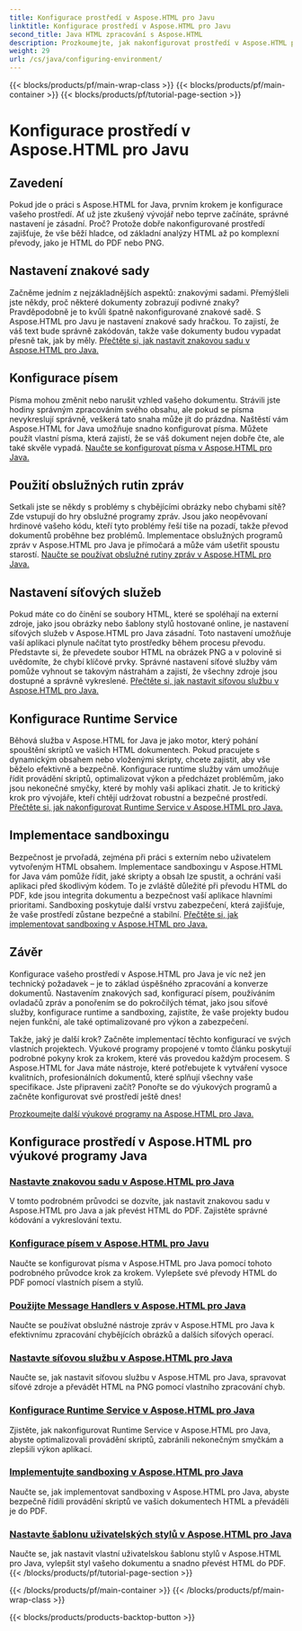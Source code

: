 ```yaml
---
title: Konfigurace prostředí v Aspose.HTML pro Javu
linktitle: Konfigurace prostředí v Aspose.HTML pro Javu
second_title: Java HTML zpracování s Aspose.HTML
description: Prozkoumejte, jak nakonfigurovat prostředí v Aspose.HTML pro Java. Naučte se nastavovat znakové sady, konfigurovat písma a efektivně používat obslužné programy zpráv.
weight: 29
url: /cs/java/configuring-environment/
---
```


{{< blocks/products/pf/main-wrap-class >}}
{{< blocks/products/pf/main-container >}}
{{< blocks/products/pf/tutorial-page-section >}}

# Konfigurace prostředí v Aspose.HTML pro Javu

## Zavedení

Pokud jde o práci s Aspose.HTML for Java, prvním krokem je konfigurace vašeho prostředí. Ať už jste zkušený vývojář nebo teprve začínáte, správné nastavení je zásadní. Proč? Protože dobře nakonfigurované prostředí zajišťuje, že vše běží hladce, od základní analýzy HTML až po komplexní převody, jako je HTML do PDF nebo PNG.

## Nastavení znakové sady

Začněme jedním z nejzákladnějších aspektů: znakovými sadami. Přemýšleli jste někdy, proč některé dokumenty zobrazují podivné znaky? Pravděpodobně je to kvůli špatně nakonfigurované znakové sadě. S Aspose.HTML pro Javu je nastavení znakové sady hračkou. To zajistí, že váš text bude správně zakódován, takže vaše dokumenty budou vypadat přesně tak, jak by měly.
[Přečtěte si, jak nastavit znakovou sadu v Aspose.HTML pro Java.](./set-character-set/)

## Konfigurace písem

Písma mohou změnit nebo narušit vzhled vašeho dokumentu. Strávili jste hodiny správným zpracováním svého obsahu, ale pokud se písma nevykreslují správně, veškerá tato snaha může jít do prázdna. Naštěstí vám Aspose.HTML for Java umožňuje snadno konfigurovat písma. Můžete použít vlastní písma, která zajistí, že se váš dokument nejen dobře čte, ale také skvěle vypadá.
[Naučte se konfigurovat písma v Aspose.HTML pro Java.](./configure-fonts/)

## Použití obslužných rutin zpráv

Setkali jste se někdy s problémy s chybějícími obrázky nebo chybami sítě? Zde vstupují do hry obslužné programy zpráv. Jsou jako neopěvovaní hrdinové vašeho kódu, kteří tyto problémy řeší tiše na pozadí, takže převod dokumentů proběhne bez problémů. Implementace obslužných programů zpráv v Aspose.HTML pro Java je přímočará a může vám ušetřit spoustu starostí.
[Naučte se používat obslužné rutiny zpráv v Aspose.HTML pro Java.](./use-message-handlers/)

## Nastavení síťových služeb

Pokud máte co do činění se soubory HTML, které se spoléhají na externí zdroje, jako jsou obrázky nebo šablony stylů hostované online, je nastavení síťových služeb v Aspose.HTML pro Java zásadní. Toto nastavení umožňuje vaší aplikaci plynule načítat tyto prostředky během procesu převodu. Představte si, že převedete soubor HTML na obrázek PNG a v polovině si uvědomíte, že chybí klíčové prvky. Správné nastavení síťové služby vám pomůže vyhnout se takovým nástrahám a zajistí, že všechny zdroje jsou dostupné a správně vykreslené.
[Přečtěte si, jak nastavit síťovou službu v Aspose.HTML pro Java.](./setup-network-service/)

## Konfigurace Runtime Service

Běhová služba v Aspose.HTML for Java je jako motor, který pohání spouštění skriptů ve vašich HTML dokumentech. Pokud pracujete s dynamickým obsahem nebo vloženými skripty, chcete zajistit, aby vše běželo efektivně a bezpečně. Konfigurace runtime služby vám umožňuje řídit provádění skriptů, optimalizovat výkon a předcházet problémům, jako jsou nekonečné smyčky, které by mohly vaši aplikaci zhatit. Je to kritický krok pro vývojáře, kteří chtějí udržovat robustní a bezpečné prostředí.
[Přečtěte si, jak nakonfigurovat Runtime Service v Aspose.HTML pro Java.](./configure-runtime-service/)

## Implementace sandboxingu

Bezpečnost je prvořadá, zejména při práci s externím nebo uživatelem vytvořeným HTML obsahem. Implementace sandboxingu v Aspose.HTML for Java vám pomůže řídit, jaké skripty a obsah lze spustit, a ochrání vaši aplikaci před škodlivým kódem. To je zvláště důležité při převodu HTML do PDF, kde jsou integrita dokumentu a bezpečnost vaší aplikace hlavními prioritami. Sandboxing poskytuje další vrstvu zabezpečení, která zajišťuje, že vaše prostředí zůstane bezpečné a stabilní.
[Přečtěte si, jak implementovat sandboxing v Aspose.HTML pro Java.](./implement-sandboxing/)


## Závěr

Konfigurace vašeho prostředí v Aspose.HTML pro Java je víc než jen technický požadavek – je to základ úspěšného zpracování a konverze dokumentů. Nastavením znakových sad, konfigurací písem, používáním ovladačů zpráv a ponořením se do pokročilých témat, jako jsou síťové služby, konfigurace runtime a sandboxing, zajistíte, že vaše projekty budou nejen funkční, ale také optimalizované pro výkon a zabezpečení.

Takže, jaký je další krok? Začněte implementací těchto konfigurací ve svých vlastních projektech. Výukové programy propojené v tomto článku poskytují podrobné pokyny krok za krokem, které vás provedou každým procesem. S Aspose.HTML for Java máte nástroje, které potřebujete k vytváření vysoce kvalitních, profesionálních dokumentů, které splňují všechny vaše specifikace. Jste připraveni začít? Ponořte se do výukových programů a začněte konfigurovat své prostředí ještě dnes!

[Prozkoumejte další výukové programy na Aspose.HTML pro Java.](https://reference.aspose.com/words/net/)

## Konfigurace prostředí v Aspose.HTML pro výukové programy Java
### [Nastavte znakovou sadu v Aspose.HTML pro Java](./set-character-set/)
V tomto podrobném průvodci se dozvíte, jak nastavit znakovou sadu v Aspose.HTML pro Java a jak převést HTML do PDF. Zajistěte správné kódování a vykreslování textu.
### [Konfigurace písem v Aspose.HTML pro Javu](./configure-fonts/)
Naučte se konfigurovat písma v Aspose.HTML pro Java pomocí tohoto podrobného průvodce krok za krokem. Vylepšete své převody HTML do PDF pomocí vlastních písem a stylů.
### [Použijte Message Handlers v Aspose.HTML pro Java](./use-message-handlers/)
Naučte se používat obslužné nástroje zpráv v Aspose.HTML pro Java k efektivnímu zpracování chybějících obrázků a dalších síťových operací.
### [Nastavte síťovou službu v Aspose.HTML pro Java](./setup-network-service/)
Naučte se, jak nastavit síťovou službu v Aspose.HTML pro Java, spravovat síťové zdroje a převádět HTML na PNG pomocí vlastního zpracování chyb.
### [Konfigurace Runtime Service v Aspose.HTML pro Java](./configure-runtime-service/)
Zjistěte, jak nakonfigurovat Runtime Service v Aspose.HTML pro Java, abyste optimalizovali provádění skriptů, zabránili nekonečným smyčkám a zlepšili výkon aplikací.
### [Implementujte sandboxing v Aspose.HTML pro Java](./implement-sandboxing/)
Naučte se, jak implementovat sandboxing v Aspose.HTML pro Java, abyste bezpečně řídili provádění skriptů ve vašich dokumentech HTML a převáděli je do PDF.
### [Nastavte šablonu uživatelských stylů v Aspose.HTML pro Java](./set-user-style-sheet/)
Naučte se, jak nastavit vlastní uživatelskou šablonu stylů v Aspose.HTML pro Java, vylepšit styl vašeho dokumentu a snadno převést HTML do PDF.
{{< /blocks/products/pf/tutorial-page-section >}}

{{< /blocks/products/pf/main-container >}}
{{< /blocks/products/pf/main-wrap-class >}}

{{< blocks/products/products-backtop-button >}}

